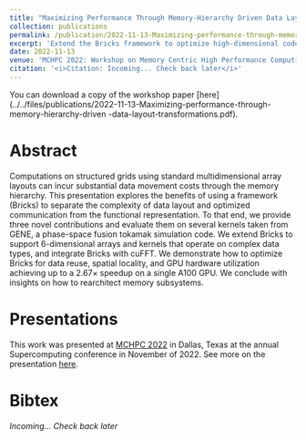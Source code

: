 ```yaml
---
title: "Maximizing Performance Through Memory-Hierarchy Driven Data Layout Transformations"
collection: publications
permalink: /publication/2022-11-13-Maximizing-performance-through-memory-hierarchy-driven-data-layout-transformations
excerpt: 'Extend the Bricks framework to optimize high-dimensional code through data layout transformation'
date: 2022-11-13
venue: 'MCHPC 2022: Workshop on Memory Centric High Performance Computing at SC22'
citation: '<i>Citation: Incoming... Check back later</i>'
---
```


You can download a copy of the workshop paper [here](../../files/publications/2022-11-13-Maximizing-performance-through-memory-hierarchy-driven
-data-layout-transformations.pdf).

# Abstract

Computations on structured grids using standard multidimensional array layouts can incur substantial data movement costs through the memory hierarchy. This presentation explores the benefits of using a framework (Bricks) to separate the complexity of data layout and optimized communication from the functional representation. To that end, we provide three novel contributions and evaluate them on several kernels taken from GENE, a phase-space fusion tokamak simulation code. We extend Bricks to support 6-dimensional arrays and kernels that operate on complex data types, and integrate Bricks with cuFFT. We demonstrate how to optimize Bricks for data reuse, spatial locality, and GPU hardware utilization achieving up to a 2.67× speedup on a single A100 GPU. We conclude with insights on how to rearchitect memory subsystems.

# Presentations

This work was presented at [MCHPC 2022](https://passlab.github.io/mchpc/mchpc2022/) in Dallas, Texas at the annual Supercomputing conference in November of 2022. See more on the presentation [here](../../talks/2022-11-13-Maximizing-performance-through-memory-hierarchy-driven-data-layout-transformations).


# Bibtex

*Incoming... Check back later*

